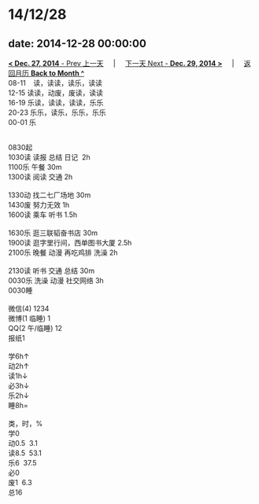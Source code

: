 # 14/12/28

date: 2014-12-28 00:00:00
---
[**< Dec. 27, 2014** - Prev 上一天](/lifelogs/2014/12/d27.html) &nbsp; &nbsp; | &nbsp; &nbsp; [下一天 Next - **Dec. 29, 2014 >**](/lifelogs/2014/12/d29.html) &nbsp; &nbsp; |  &nbsp; &nbsp; [返回月历 **Back to Month ^**](/lifelogs/2014/12/index.html)
<br/>08-11    读，读读，读乐，读读<br/>12-15 读读，动废，废读，读读<br/>16-19 乐读，读读，读读，乐乐<br/>20-23 乐乐，读乐，乐乐，乐乐<br/>00-01 乐<div><br/></div>0830起<br/>1030读 读报 总结 日记  2h<br/>1100乐 午餐 30m<br/>1300读 阅读 交通 2h<div><br/></div>1330动 找二七厂场地 30m<br/>1430废 努力无效 1h<br/>1600读 乘车 听书 1.5h<div><br/></div>1630乐 逛三联韬奋书店 30m<br/>1900读 逛字里行间，西单图书大厦 2.5h<br/>2100乐 晚餐 动漫 再吃鸡排 洗澡 2h<div><br/></div>2130读 听书 交通 总结 30m<br/>0030乐 洗澡 动漫 社交网络 3h<br/>0030睡<div><br/></div>微信(4) 1234<br/>微博(1 临睡) 1<br/>QQ(2 午/临睡) 12<br/>报纸1<div><br/></div>学6h↑<br/>动2h↑<br/>读1h↓<br/>必3h↓<br/>乐2h↓<br/>睡8h=<div><br/></div>类，时，%<br/>学0<br/>动0.5  3.1<br/>读8.5  53.1<br/>乐6  37.5<br/>必0<br/>废1  6.3<br/>总16</div>
